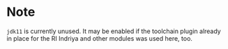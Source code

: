Note
========
`jdk11` is currently unused. It may be enabled if the toolchain plugin already in place for the RI Indriya and other modules was used here, too.